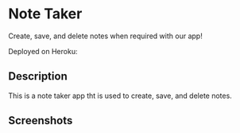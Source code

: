 # Note Taker 
 Create, save, and delete notes when required with our app!

 Deployed on Heroku: 

## Description
This is a note taker app tht is used to create, save, and delete notes.

## Screenshots


